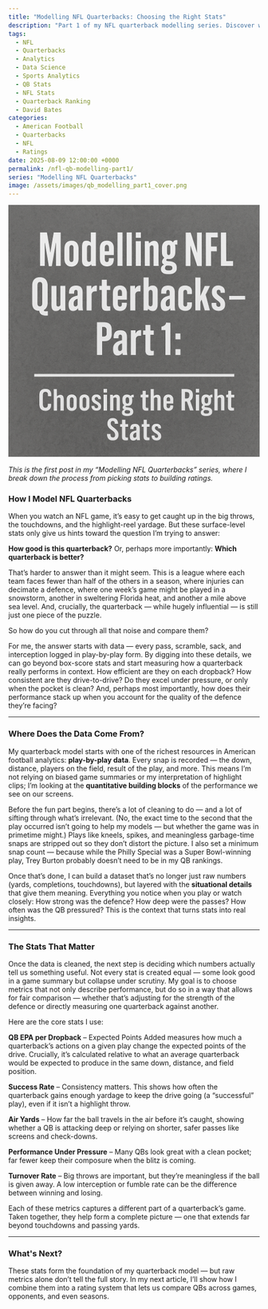 ```yaml
---
title: "Modelling NFL Quarterbacks: Choosing the Right Stats"
description: "Part 1 of my NFL quarterback modelling series. Discover which stats matter most, why box-score numbers can mislead, and how I build data-driven QB comparisons."
tags:
  - NFL
  - Quarterbacks
  - Analytics
  - Data Science
  - Sports Analytics
  - QB Stats
  - NFL Stats
  - Quarterback Ranking
  - David Bates
categories:
  - American Football
  - Quarterbacks
  - NFL
  - Ratings
date: 2025-08-09 12:00:00 +0000
permalink: /nfl-qb-modelling-part1/
series: "Modelling NFL Quarterbacks"
image: /assets/images/qb_modelling_part1_cover.png
---
```


![Modelling NFL Quarterbacks cover image](/assets/images/qb_modelling_part1_cover.png)

_This is the first post in my “Modelling NFL Quarterbacks” series, where I break down the process from picking stats to building ratings._

### How I Model NFL Quarterbacks
When you watch an NFL game, it’s easy to get caught up in the big throws, the touchdowns, and the highlight-reel yardage. But these surface-level stats only give us hints toward the question I’m trying to answer:

**How good is this quarterback?** Or, perhaps more importantly: **Which quarterback is better?**

That’s harder to answer than it might seem. This is a league where each team faces fewer than half of the others in a season, where injuries can decimate a defence, where one week’s game might be played in a snowstorm, another in sweltering Florida heat, and another a mile above sea level. And, crucially, the quarterback — while hugely influential — is still just one piece of the puzzle.

So how do you cut through all that noise and compare them?

For me, the answer starts with data — every pass, scramble, sack, and interception logged in play-by-play form. By digging into these details, we can go beyond box-score stats and start measuring how a quarterback really performs in context. How efficient are they on each dropback? How consistent are they drive-to-drive? Do they excel under pressure, or only when the pocket is clean? And, perhaps most importantly, how does their performance stack up when you account for the quality of the defence they’re facing?

---

### Where Does the Data Come From?
My quarterback model starts with one of the richest resources in American football analytics: **play-by-play data**. Every snap is recorded — the down, distance, players on the field, result of the play, and more. This means I’m not relying on biased game summaries or my interpretation of highlight clips; I’m looking at the **quantitative building blocks** of the performance we see on our screens.

Before the fun part begins, there’s a lot of cleaning to do — and a lot of sifting through what’s irrelevant. (No, the exact time to the second that the play occurred isn’t going to help my models — but whether the game was in primetime might.) Plays like kneels, spikes, and meaningless garbage-time snaps are stripped out so they don’t distort the picture. I also set a minimum snap count — because while the Philly Special was a Super Bowl-winning play, Trey Burton probably doesn’t need to be in my QB rankings.

Once that’s done, I can build a dataset that’s no longer just raw numbers (yards, completions, touchdowns), but layered with the **situational details** that give them meaning. Everything you notice when you play or watch closely: How strong was the defence? How deep were the passes? How often was the QB pressured? This is the context that turns stats into real insights.

---

### The Stats That Matter
Once the data is cleaned, the next step is deciding which numbers actually tell us something useful. Not every stat is created equal — some look good in a game summary but collapse under scrutiny. My goal is to choose metrics that not only describe performance, but do so in a way that allows for fair comparison — whether that’s adjusting for the strength of the defence or directly measuring one quarterback against another.

Here are the core stats I use:

**QB EPA per Dropback** – Expected Points Added measures how much a quarterback’s actions on a given play change the expected points of the drive. Crucially, it’s calculated relative to what an average quarterback would be expected to produce in the same down, distance, and field position.

**Success Rate** – Consistency matters. This shows how often the quarterback gains enough yardage to keep the drive going (a “successful” play), even if it isn’t a highlight throw.

**Air Yards** – How far the ball travels in the air before it’s caught, showing whether a QB is attacking deep or relying on shorter, safer passes like screens and check-downs.

**Performance Under Pressure** – Many QBs look great with a clean pocket; far fewer keep their composure when the blitz is coming.

**Turnover Rate** – Big throws are important, but they’re meaningless if the ball is given away. A low interception or fumble rate can be the difference between winning and losing.

Each of these metrics captures a different part of a quarterback’s game. Taken together, they help form a complete picture — one that extends far beyond touchdowns and passing yards.

---

### What's Next?

These stats form the foundation of my quarterback model — but raw metrics alone don’t tell the full story. In my next article, I’ll show how I combine them into a rating system that lets us compare QBs across games, opponents, and even seasons.
